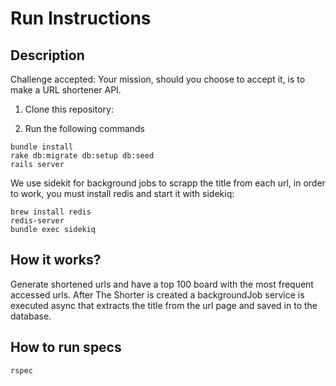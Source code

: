 # Run Instructions

## Description
Challenge accepted: Your mission, should you choose to accept it, is to make a URL shortener API.

1. Clone this repository:

2. Run the following commands
```
bundle install
rake db:migrate db:setup db:seed
rails server
```

We use sidekit for background jobs to scrapp the title from each url, in order to work, you must install redis and start it with sidekiq:
```
brew install redis
redis-server
bundle exec sidekiq
```

## How it works?

Generate shortened urls and have a top 100 board with the most frequent accessed urls. After The Shorter is created a backgroundJob service is executed async that extracts the title from the url page and saved in to the database. 


## How to run specs
```
rspec
```